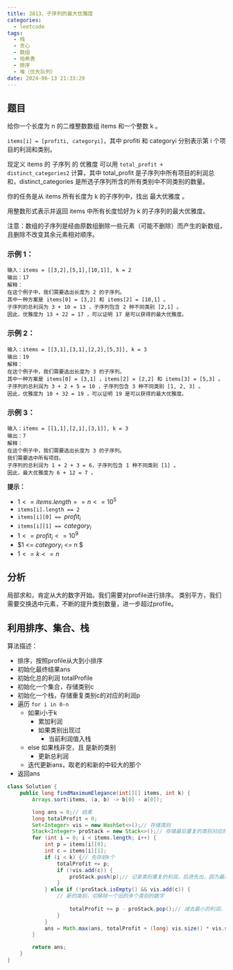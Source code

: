 ```yaml
---
title: 2813、子序列的最大优雅度
categories:
  - leetcode
tags:
  - 栈
  - 贪心
  - 数组
  - 哈希表
  - 排序
  - 堆（优先队列）
date: 2024-06-13 21:33:29
---
```


## 题目
给你一个长度为 n 的二维整数数组 items 和一个整数 k 。

`items[i] = [profiti, categoryi]`，其中 profiti 和 categoryi 分别表示第 i 个项目的利润和类别。

现定义 items 的 子序列 的 优雅度 可以用 `total_profit + distinct_categories2` 计算，其中 total_profit 是子序列中所有项目的利润总和，distinct_categories 是所选子序列所含的所有类别中不同类别的数量。

你的任务是从 items 所有长度为 k 的子序列中，找出 最大优雅度 。

用整数形式表示并返回 items 中所有长度恰好为 k 的子序列的最大优雅度。

注意：数组的子序列是经由原数组删除一些元素（可能不删除）而产生的新数组，且删除不改变其余元素相对顺序。

 

### 示例 1：
```
输入：items = [[3,2],[5,1],[10,1]], k = 2
输出：17
解释：
在这个例子中，我们需要选出长度为 2 的子序列。
其中一种方案是 items[0] = [3,2] 和 items[2] = [10,1] 。
子序列的总利润为 3 + 10 = 13 ，子序列包含 2 种不同类别 [2,1] 。
因此，优雅度为 13 + 22 = 17 ，可以证明 17 是可以获得的最大优雅度。 
```
### 示例 2：
```
输入：items = [[3,1],[3,1],[2,2],[5,3]], k = 3
输出：19
解释：
在这个例子中，我们需要选出长度为 3 的子序列。 
其中一种方案是 items[0] = [3,1] ，items[2] = [2,2] 和 items[3] = [5,3] 。
子序列的总利润为 3 + 2 + 5 = 10 ，子序列包含 3 种不同类别 [1, 2, 3] 。 
因此，优雅度为 10 + 32 = 19 ，可以证明 19 是可以获得的最大优雅度。
```
### 示例 3：
```
输入：items = [[1,1],[2,1],[3,1]], k = 3
输出：7
解释：
在这个例子中，我们需要选出长度为 3 的子序列。
我们需要选中所有项目。
子序列的总利润为 1 + 2 + 3 = 6，子序列包含 1 种不同类别 [1] 。
因此，最大优雅度为 6 + 12 = 7 。
```

**提示：**

- $1 <= items.length == n <= 10^5$
- `items[i].length == 2`
- `items[i][0] == `$profit_i$
- `items[i][1] == `$category_i$
- $1 <= profit_i <= 10^9$
- $1 <= $category_i$ <= n $
- $1 <= k <= n$


## 分析

局部求和，肯定从大的数字开始。我们需要对profile进行排序。
类别平方，我们需要交换选中元素，不断的提升类别数量，进一步超过profile。


## 利用排序、集合、栈
算法描述：
- 排序，按照profile从大到小排序
- 初始化最终结果ans
- 初始化总的利润 totalProfile
- 初始化一个集合，存储类别c
- 初始化一个栈，存储重复类别c的对应的利润p
- 遍历 `for i in 0-n`
  - 如果i小于k
    - 累加利润
    - 如果类别出现过
      - 当前利润值入栈
  - else 如果栈非空，且 是新的类别
    - 更新总利润
  - 迭代更新ans，取老的和新的中较大的那个
- 返回ans


```java
class Solution {
    public long findMaximumElegance(int[][] items, int k) {
        Arrays.sort(items, (a, b) -> b[0] - a[0]);

        long ans = 0;// 结果
        long totalProfit = 0;
        Set<Integer> vis = new HashSet<>();// 存储类别
        Stack<Integer> proStack = new Stack<>();// 存储最后重复的类别对应的利润
        for (int i = 0; i < items.length; i++) {
            int p = items[i][0];
            int c = items[i][1];
            if (i < k) {// 先存前k个
                totalProfit += p;
                if (!vis.add(c)) {
                    proStack.push(p);// 记录类别重复的利润，后进先出，因为最后进入的最小
                }
            } else if (!proStack.isEmpty() && vis.add(c)) {
                // 新的类别，切移除一个旧的多个类别的数字
                
                    totalProfit += p - proStack.pop();// 减去最小的利润，增加一个类别
                }
            }
            ans = Math.max(ans, totalProfit + (long) vis.size() * vis.size());
        }

        return ans;
    }
}
```